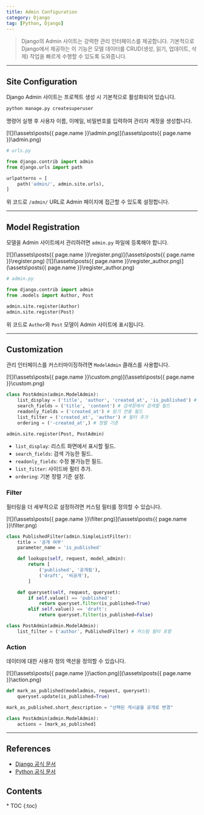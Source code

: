 ```yaml
---
title: Admin Configuration
category: Django
tag: [Python, Django]
---
```


> Django의 Admin 사이트는 강력한 관리 인터페이스를 제공합니다. 기본적으로 Django에서 제공하는 이 기능은 모델 데이터를 CRUD(생성, 읽기, 업데이트, 삭제) 작업을 빠르게 수행할 수 있도록 도와줍니다. 

---

## Site Configuration
Django Admin 사이트는 프로젝트 생성 시 기본적으로 활성화되어 있습니다. 

```bash
python manage.py createsuperuser
```
명령어 실행 후 사용자 이름, 이메일, 비밀번호를 입력하여 관리자 계정을 생성합니다.

[![](\assets\posts\{{ page.name }}\admin.png)](\assets\posts\{{ page.name }}\admin.png)
```python
# urls.py

from django.contrib import admin
from django.urls import path

urlpatterns = [
    path('admin/', admin.site.urls),
]
```
위 코드로 `/admin/` URL로 Admin 페이지에 접근할 수 있도록 설정합니다.

---

## Model Registration
모델을 Admin 사이트에서 관리하려면 `admin.py` 파일에 등록해야 합니다.

[![](\assets\posts\{{ page.name }}\register.png)](\assets\posts\{{ page.name }}\register.png)
[![](\assets\posts\{{ page.name }}\register_author.png)](\assets\posts\{{ page.name }}\register_author.png)
```python
# admin.py

from django.contrib import admin
from .models import Author, Post

admin.site.register(Author)
admin.site.register(Post)
```
위 코드로 `Author`와 `Post` 모델이 Admin 사이트에 표시됩니다.

---

## Customization
관리 인터페이스를 커스터마이징하려면 `ModelAdmin` 클래스를 사용합니다.

[![](\assets\posts\{{ page.name }}\custom.png)](\assets\posts\{{ page.name }}\custom.png)
```python
class PostAdmin(admin.ModelAdmin):
    list_display = ('title', 'author', 'created_at', 'is_published') # 리스트에 표시할 필드
    search_fields = ('title', 'content') # 검색창에서 검색할 필드
    readonly_fields = ('created_at') # 읽기 전용 필드
    list_filter = ('created_at', 'author') # 필터 추가
    ordering = ('-created_at',) # 정렬 기준

admin.site.register(Post, PostAdmin)
```
- `list_display`: 리스트 화면에서 표시할 필드.
- `search_fields`: 검색 가능한 필드.
- `readonly_fields`: 수정 불가능한 필드.
- `list_filter`: 사이드바 필터 추가.
- `ordering`: 기본 정렬 기준 설정.

### Filter
필터링을 더 세부적으로 설정하려면 커스텀 필터를 정의할 수 있습니다.

[![](\assets\posts\{{ page.name }}\filter.png)](\assets\posts\{{ page.name }}\filter.png)
```python
class PublishedFilter(admin.SimpleListFilter):
    title = '공개 여부'
    parameter_name = 'is_published'

    def lookups(self, request, model_admin):
        return [
            ('published', '공개됨'),
            ('draft', '비공개'),
        ]

    def queryset(self, request, queryset):
        if self.value() == 'published':
            return queryset.filter(is_published=True)
        elif self.value() == 'draft':
            return queryset.filter(is_published=False)

class PostAdmin(admin.ModelAdmin):
    list_filter = ('author', PublishedFilter) # 커스텀 필터 포함
```

### Action
데이터에 대한 사용자 정의 액션을 정의할 수 있습니다.

[![](\assets\posts\{{ page.name }}\action.png)](\assets\posts\{{ page.name }}\action.png)
```python
def mark_as_published(modeladmin, request, queryset):
    queryset.update(is_published=True)

mark_as_published.short_description = "선택된 게시글을 공개로 변경"

class PostAdmin(admin.ModelAdmin):
    actions = [mark_as_published]
```

---

## References
- [Django 공식 문서](https://www.djangoproject.com/)
- [Python 공식 문서](https://docs.python.org/3/)

<nav class="post-toc" markdown="1">
  <h2>Contents</h2>
* TOC
{:toc}
</nav>
